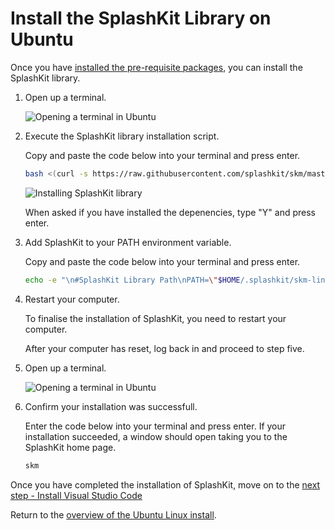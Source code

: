 # Install the SplashKit Library on Ubuntu

Once you have [installed the pre-requisite packages](/guides/installation/ubuntu/step2.html), you can
install the SplashKit library.

1. Open up a terminal.

    ![Opening a terminal in Ubuntu](images/install-gifs/Ubuntu/open-terminal.gif)

2. Execute the SplashKit library installation script.

    Copy and paste the code below into your terminal and press enter.

    ```bash
    bash <(curl -s https://raw.githubusercontent.com/splashkit/skm/master/install-scripts/skm-install.sh)
    ```

    ![Installing SplashKit library](images/install-gifs/Ubuntu/install-splashkit.gif)

    When asked if you have installed the depenencies, type "Y" and press enter.

3. Add SplashKit to your PATH environment variable.

    Copy and paste the code below into your terminal and press enter.

    ```bash
    echo -e "\n#SplashKit Library Path\nPATH=\"$HOME/.splashkit/skm-linux-x64:$HOME/bin:$PATH\"" >> ~/.profile
    ```

4. Restart your computer.

    To finalise the installation of SplashKit, you need to restart your computer.

    After your computer has reset, log back in and proceed to step five.

5. Open up a terminal.

    ![Opening a terminal in Ubuntu](images/install-gifs/Ubuntu/open-terminal.gif)

6. Confirm your installation was successfull.

    Enter the code below into your terminal and press enter. If your installation
    succeeded, a window should open taking you to the SplashKit home page.

    ```bash
    skm
    ```

Once you have completed the installation of SplashKit, move on to the
[next step - Install Visual Studio Code](/guides/installation/ubuntu/step4.html)

Return to the
[overview of the Ubuntu Linux install](/guides/installation/ubuntu.html).


